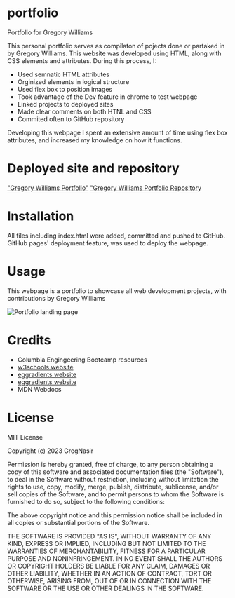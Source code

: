 # portfolio

Portfolio for Gregory Williams

This personal portfolio serves as compilaton of pojects done or partaked in by Gregory Williams. This website was developed using HTML, along with CSS elements and attributes. During this process, I:

* Used semnatic HTML attributes
* Orginized elements in logical structure
* Used flex box to position images
* Took advantage of the Dev feature in chrome to test webpage
* Linked projects to deployed sites
* Made clear comments on both HTNL and CSS
* Commited often to GitHub repository

Developing this webpage I spent an extensive amount of time using flex box attributes, and increased my knowledge on how it functions.

# Deployed site and repository

<a href="https://gregnasir.github.io/portfolio/">"Gregory Williams Portfolio"</a>
<a href="https://github.com/GregNasir/portfolio">"Gregory Williams Portfolio Repository</a>

# Installation

All files including index.html were added, committed and pushed to GitHub. GitHub pages' deployment feature, was used to deploy the webpage.

# Usage

This webpage is a portfolio to showcase all web development projects, with contributions by Gregory Williams

<img src="./assets/images/Portfolio-screenshot" alt="Portfolio landing page"/>

# Credits

* Columbia Engingeering Bootcamp resources
* <a href="https://www.w3schools.com/">w3schools website</a>
* <a href="https://www.eggradients.com/">eggradients website</a>
* <a href="https://css-tricks.com/snippets/css/a-guide-to-flexbox/">eggradients website</a>
* MDN Webdocs

# License

MIT License

Copyright (c) 2023 GregNasir

Permission is hereby granted, free of charge, to any person obtaining a copy
of this software and associated documentation files (the "Software"), to deal
in the Software without restriction, including without limitation the rights
to use, copy, modify, merge, publish, distribute, sublicense, and/or sell
copies of the Software, and to permit persons to whom the Software is
furnished to do so, subject to the following conditions:

The above copyright notice and this permission notice shall be included in all
copies or substantial portions of the Software.

THE SOFTWARE IS PROVIDED "AS IS", WITHOUT WARRANTY OF ANY KIND, EXPRESS OR
IMPLIED, INCLUDING BUT NOT LIMITED TO THE WARRANTIES OF MERCHANTABILITY,
FITNESS FOR A PARTICULAR PURPOSE AND NONINFRINGEMENT. IN NO EVENT SHALL THE
AUTHORS OR COPYRIGHT HOLDERS BE LIABLE FOR ANY CLAIM, DAMAGES OR OTHER
LIABILITY, WHETHER IN AN ACTION OF CONTRACT, TORT OR OTHERWISE, ARISING FROM,
OUT OF OR IN CONNECTION WITH THE SOFTWARE OR THE USE OR OTHER DEALINGS IN THE
SOFTWARE.


